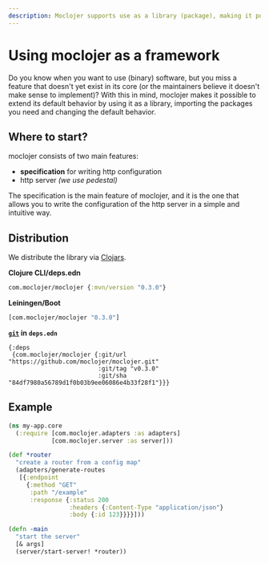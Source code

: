 ```yaml
---
description: Moclojer supports use as a library (package), making it possible to import and extend standard behavior
---
```


# Using moclojer as a framework

Do you know when you want to use (binary) software, but you miss a feature that doesn't yet exist in its core (or the maintainers believe it doesn't make sense to implement)?
With this in mind, moclojer makes it possible to extend its default behavior by using it as a library, importing the packages you need and changing the default behavior.

## Where to start?

moclojer consists of two main features:

- **specification** for writing http configuration
- http server _(we use pedestal)_

The specification is the main feature of moclojer, and it is the one that allows you to write the configuration of the http server in a simple and intuitive way.

## Distribution

We distribute the library via [Clojars](https://clojars.org/com.moclojer/moclojer).

**Clojure CLI/deps.edn**

```clojure
com.moclojer/moclojer {:mvn/version "0.3.0"}
```

**Leiningen/Boot**

```clojure
[com.moclojer/moclojer "0.3.0"]
```

**[`git`](https://clojure.org/guides/deps_and_cli#_using_git_libraries) in `deps.edn`**

```edn
{:deps
 {com.moclojer/moclojer {:git/url "https://github.com/moclojer/moclojer.git"
                         :git/tag "v0.3.0"
                         :git/sha "84df7980a56789d1f0b03b9ee06086e4b33f28f1"}}}
```

## Example

```clj
(ns my-app.core
  (:require [com.moclojer.adapters :as adapters]
            [com.moclojer.server :as server]))

(def *router
  "create a router from a config map"
  (adapters/generate-routes
   [{:endpoint
     {:method "GET"
      :path "/example"
      :response {:status 200
                 :headers {:Content-Type "application/json"}
                 :body {:id 123}}}}]))

(defn -main
  "start the server"
  [& args]
  (server/start-server! *router))
```
